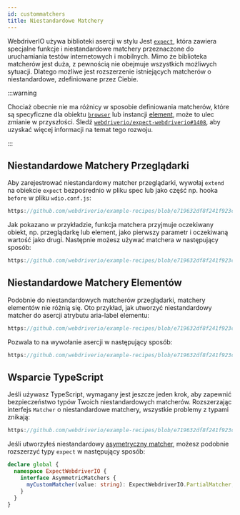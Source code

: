 ```yaml
---
id: custommatchers
title: Niestandardowe Matchery
---
```


WebdriverIO używa biblioteki asercji w stylu Jest [`expect`](https://webdriver.io/docs/api/expect-webdriverio), która zawiera specjalne funkcje i niestandardowe matchery przeznaczone do uruchamiania testów internetowych i mobilnych. Mimo że biblioteka matcherów jest duża, z pewnością nie obejmuje wszystkich możliwych sytuacji. Dlatego możliwe jest rozszerzenie istniejących matcherów o niestandardowe, zdefiniowane przez Ciebie.

:::warning

Chociaż obecnie nie ma różnicy w sposobie definiowania matcherów, które są specyficzne dla obiektu [`browser`](/docs/api/browser) lub instancji [element](/docs/api/element), może to ulec zmianie w przyszłości. Śledź [`webdriverio/expect-webdriverio#1408`](https://github.com/webdriverio/expect-webdriverio/issues/1408), aby uzyskać więcej informacji na temat tego rozwoju.

:::

## Niestandardowe Matchery Przeglądarki

Aby zarejestrować niestandardowy matcher przeglądarki, wywołaj `extend` na obiekcie `expect` bezpośrednio w pliku spec lub jako część np. hooka `before` w pliku `wdio.conf.js`:

```js reference useHTTPS
https://github.com/webdriverio/example-recipes/blob/e719632df8f241f923c8d9301aab6bccee5cb109/customMatchers/example.ts#L3-L18
```

Jak pokazano w przykładzie, funkcja matchera przyjmuje oczekiwany obiekt, np. przeglądarkę lub element, jako pierwszy parametr i oczekiwaną wartość jako drugi. Następnie możesz używać matchera w następujący sposób:

```js reference useHTTPS
https://github.com/webdriverio/example-recipes/blob/e719632df8f241f923c8d9301aab6bccee5cb109/customMatchers/example.ts#L50-L52
```

## Niestandardowe Matchery Elementów

Podobnie do niestandardowych matcherów przeglądarki, matchery elementów nie różnią się. Oto przykład, jak utworzyć niestandardowy matcher do asercji atrybutu aria-label elementu:

```js reference useHTTPS
https://github.com/webdriverio/example-recipes/blob/e719632df8f241f923c8d9301aab6bccee5cb109/customMatchers/example.ts#L20-L38
```

Pozwala to na wywołanie asercji w następujący sposób:

```js reference useHTTPS
https://github.com/webdriverio/example-recipes/blob/e719632df8f241f923c8d9301aab6bccee5cb109/customMatchers/example.ts#L54-L57
```

## Wsparcie TypeScript

Jeśli używasz TypeScript, wymagany jest jeszcze jeden krok, aby zapewnić bezpieczeństwo typów Twoich niestandardowych matcherów. Rozszerzając interfejs `Matcher` o niestandardowe matchery, wszystkie problemy z typami znikają:

```js reference useHTTPS
https://github.com/webdriverio/example-recipes/blob/e719632df8f241f923c8d9301aab6bccee5cb109/customMatchers/example.ts#L40-L47
```

Jeśli utworzyłeś niestandardowy [asymetryczny matcher](https://jestjs.io/docs/expect#expectextendmatchers), możesz podobnie rozszerzyć typy `expect` w następujący sposób:

```ts
declare global {
  namespace ExpectWebdriverIO {
    interface AsymmetricMatchers {
      myCustomMatcher(value: string): ExpectWebdriverIO.PartialMatcher;
    }
  }
}
```